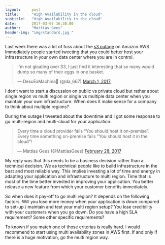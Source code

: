 ```yaml
---
layout:     post
title:      "High Availability in the cloud"
subtitle:   "High Availability in the cloud"
date:       2017-03-07 16:30:00
author:     "Mattias Gees"
header-img: "img/standard.jpg "
---
```


Last week there was a lot of fuss about the [s3 outage](https://aws.amazon.com/message/41926/) on Amazon AWS. Immediately people started tweeting that you could better host your infrastructure in your own data center where you are in  control.

<blockquote class="twitter-tweet" data-lang="en"><p lang="en" dir="ltr">I&#39;m not gloating over S3, I just find it interesting that so many would dump so many of their eggs in one basket.</p>&mdash; DesuExMachina🌱 (@da_667) <a href="https://twitter.com/da_667/status/836736111737208834">March 1, 2017</a></blockquote> <script async src="//platform.twitter.com/widgets.js" charset="utf-8"></script>

I don’t want to start a discussion on public vs private cloud but rather about single region vs multi region or single vs multiple data center when you maintain your own infrastructure. When does it make sense for a company to think about multiple regions?

During the outage I tweeted about the downtime and I got some response to go multi-region and multi-cloud for your application.

<blockquote class="twitter-tweet" data-lang="en"><p lang="en" dir="ltr">Every time a cloud provider fails “You should host it on-premise”. Every time something on-premise fails ”You should host it in the cloud”!</p>&mdash; Mattias Gees (@MattiasGees) <a href="https://twitter.com/MattiasGees/status/836695430733914112">February 28, 2017</a></blockquote> <script async src="//platform.twitter.com/widgets.js" charset="utf-8"></script>

My reply was that this needs to be a business decision rather than a technical decision. We as technical people like to build infrastructure in the best and most reliable way. This implies investing a lot of time and energy in adapting your application and infrastructure to multi region. Time that is most of the time better invested in improving your application. You better release a new feature from which your customer benefits immediately.

So when does it pay-off to go multi region? It depends on the following factors.
Will you lose more money when your application is down compared  to set-up / maintain and test your multi region setup?
You lose credibility with your customers when you go down.
Do you have a high SLA requirement?
Some other specific requirements?

To known if you match one of those criterias is really hard. I would recommend to start using multi availability zones in AWS first. If and only if there is a huge motivation, go the multi region way.
